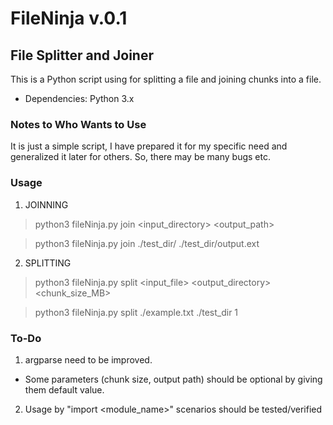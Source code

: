# FileNinja v.0.1
## File Splitter and Joiner

This is a Python script using for splitting a file and joining chunks into a file.

* Dependencies: Python 3.x

### Notes to Who Wants to Use
It is just a simple script, I have prepared it for my specific need and generalized it later for others. So, there may be many bugs etc.

### Usage
1. JOINNING
> python3 fileNinja.py join <input_directory> <output_path>

> python3 fileNinja.py join ./test_dir/ ./test_dir/output.ext

2. SPLITTING
> python3 fileNinja.py split <input_file> <output_directory> <chunk_size_MB>

> python3 fileNinja.py split ./example.txt ./test_dir 1

### To-Do
1. argparse need to be improved.
* Some parameters (chunk size, output path) should be optional by giving them default value.
2. Usage by "import <module_name>" scenarios should be tested/verified

